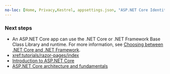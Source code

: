 ```yaml
---
no-loc: [Home, Privacy,Kestrel, appsettings.json, "ASP.NET Core Identity", cookie, Cookie, Blazor, "Blazor Server", "Blazor WebAssembly", "Identity", "Let's Encrypt", Razor, SignalR]
---
```

### Next steps

* An ASP.NET Core app can use the .NET Core or .NET Framework Base Class Library and runtime. For more information, see [Choosing between .NET Core and .NET Framework](/dotnet/articles/standard/choosing-core-framework-server).
* <xref:tutorials/razor-pages/index>
* [Introduction to ASP.NET Core](xref:index)
* [ASP.NET Core architecture and fundamentals](xref:fundamentals/index)
